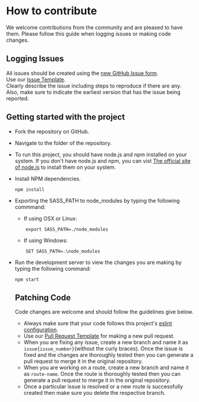 # How to contribute

We welcome contributions from the community and are pleased to have them. 
Please follow this guide when logging issues or making code changes.

## Logging Issues

All issues should be created using the [new GitHub Issue form](https://github.com/siesgstarena/Arena-2.0/issues/new?assignees=&labels=&template=issue_template.md&title=).  
Use our [Issue Template](https://github.com/siesgstarena/Arena-2.0/blob/master/.github/ISSUE_TEMPLATE/issue_template.md).  
Clearly describe the issue including steps to reproduce if there are any.
Also, make sure to indicate the earliest version that has the issue being reported.

## Getting started with the project

* Fork the repository on GitHub.
* Navigate to the folder of the repository.
* To run this project, you should have node.js and npm installed on your system.
If you don't have node.js and npm, you can vist [The official site of node.js](https://nodejs.org/en/)
to install them on your system.
* Install NPM dependencies.  
  ```
  npm install
  ```
* Exporting the SASS_PATH to node_modules by typing the following commmand:
   * If using OSX or Linux:
  ``` 
	  export SASS_PATH=./node_modules
  ```
  * If using Windows:
  ``` 
	  SET SASS_PATH=.\node_modules
  ```
* Run the development server to view the changes you are making by typing the following
command:
  ```
  npm start
  ```
  
  ## Patching Code
  
  Code changes are welcome and should follow the guidelines give below.
  
  * Always make sure that your code follows this project's [eslint configuration](https://github.com/siesgstarena/Arena-2.0/blob/master/.eslintrc.js).
  * Use our [Pull Request Template](https://github.com/siesgstarena/Arena-2.0/blob/master/.github/PULL_REQUEST_TEMPLATE.md) for making a new pull request.
  * When you are fixing any issue, create a new branch and name it as `issue{issue_number}`(without the curly braces). Once the issue is fixed and the changes are thoroughly tested then you can generate a pull request to merge it in the original repository.
  * When you are working on a route, create a new branch and name it as `route-name`. Once the route is thoroughly tested then you can generate a pull request to merge it in the original repository.
  * Once a particular issue is resolved or a new route is successfully created then make sure you delete the respective branch.
  
